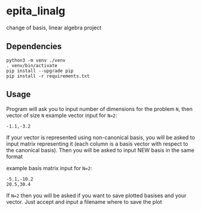 # epita_linalg
change of basis, linear algebra project

## Dependencies

```
python3 -m venv ./venv  
. venv/bin/activate          
pip install --upgrade pip    
pip install -r requirements.txt
```

## Usage

Program will ask you to input number of dimensions for the problem `N`, then vector of size `N`
example vector input for `N=2`:
```
-1.1,-3.2
```
If your vector is represented using non-canonical basis,
you will be asked to input matrix representing it (each column is a basis vector with respect to the canonical basis). 
Then you will be asked to input NEW basis in the same format

example basis matrix input for `N=2`:
```
-5.1,-10.2
20.5,30.4
```

If `N=2` then you will be asked if you want to save plotted basises and your vector.
Just accept and input a filename where to save the plot

